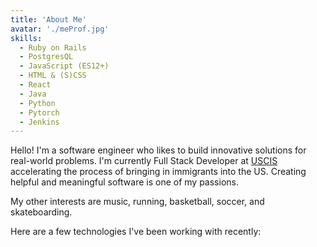 ```yaml
---
title: 'About Me'
avatar: './meProf.jpg'
skills:
  - Ruby on Rails
  - PostgresQL
  - JavaScript (ES12+)
  - HTML & (S)CSS
  - React
  - Java
  - Python
  - Pytorch
  - Jenkins
---
```


Hello! I'm a software engineer who likes to build innovative solutions for real-world problems. I'm currently Full Stack Developer at [USCIS](https://www.uscis.gov/) accelerating the process of bringing in immigrants into the US. Creating helpful and meaningful software is one of my passions.

My other interests are music, running, basketball, soccer, and skateboarding.

Here are a few technologies I've been working with recently:
